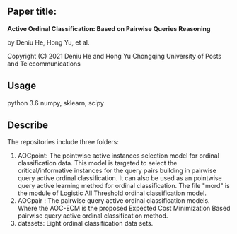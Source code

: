 
## Paper title:
**Active Ordinal Classification: Based on Pairwise Queries Reasoning**

by Deniu He, Hong Yu, et al.

Copyright (C) 2021
Deniu He and Hong Yu
Chongqing University of Posts and Telecommunications

## Usage
python 3.6
numpy, sklearn, scipy

## Describe
The repositories include three folders:
1. AOCpoint: The pointwise active instances selection model for ordinal classification data. This model is targeted to select the critical/informative instances for the query pairs building in pairwise query active ordinal classification.  It can also be used as an pointwise query active learning method for ordinal classification.
The file "mord" is the module of Logistic All Threshold ordinal classification model.
2. AOCpair : The pairwise query active ordinal classification models. Where the AOC-ECM is the proposed Expected Cost Minimization Based pairwise query active ordinal classification method.
3. datasets: Eight ordinal classification data sets. 

